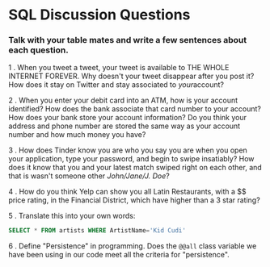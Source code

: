 # SQL Discussion Questions

### Talk with your table mates and write a few sentences about each question.

1 . When you tweet a tweet, your tweet is available to THE WHOLE INTERNET FOREVER. Why doesn't your tweet disappear after you post it? How does it stay on Twitter and stay associated to ​_your_​ account?

2 . When you enter your debit card into an ATM, how is your account identified? How does the bank associate that card number to your account? How does your bank store your account information? Do you think your address and phone number are stored the same way as your account number and how much money you have?

3 . How does Tinder know you are who you say you are when you open your application, type your password, and begin to swipe insatiably? How does it know that you and your latest match swiped right on each other, and that is wasn't someone other _John/Jane/J. Doe_?

4 . How do you think Yelp can show you all Latin Restaurants, with a $$ price rating, in the Financial District, which have higher than a 3 star rating?

5 . Translate this into your own words:
```sql
SELECT * FROM artists WHERE ArtistName='Kid Cudi'
```

6 . Define "Persistence" in programming. Does the `@@all` class variable we have been using in our code meet all the criteria for "persistence".
